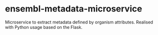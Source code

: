 # ensembl-metadata-microservice
Microservice to extract metadata defined by organism attributes. Realised with Python usage based on the Flask.  
